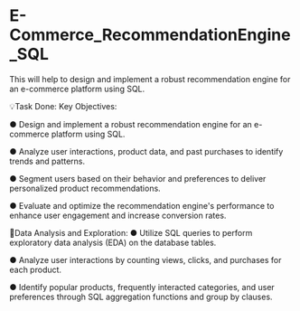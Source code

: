 # E-Commerce_RecommendationEngine_SQL
This will help to design and implement a robust recommendation engine for an e-commerce platform using SQL.



💡Task Done:
Key Objectives:

● Design and implement a robust recommendation engine for an e-commerce platform using SQL.

● Analyze user interactions, product data, and past purchases to identify trends and patterns.

● Segment users based on their behavior and preferences to deliver personalized product recommendations.

● Evaluate and optimize the recommendation engine's performance to enhance user engagement and increase conversion rates.



🚀Data Analysis and Exploration:
● Utilize SQL queries to perform exploratory data analysis (EDA) on the database tables.

● Analyze user interactions by counting views, clicks, and purchases for each product.

● Identify popular products, frequently interacted categories, and user preferences through SQL aggregation functions and group by clauses.
